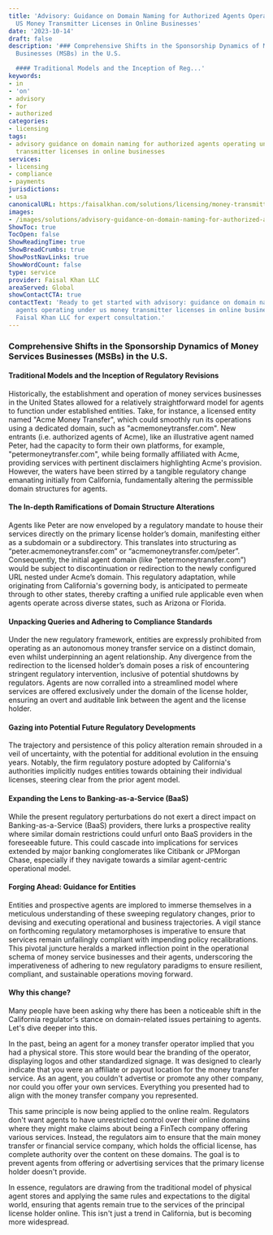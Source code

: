 ```yaml
---
title: 'Advisory: Guidance on Domain Naming for Authorized Agents Operating Under
  US Money Transmitter Licenses in Online Businesses'
date: '2023-10-14'
draft: false
description: '### Comprehensive Shifts in the Sponsorship Dynamics of Money Services
  Businesses (MSBs) in the U.S.

  #### Traditional Models and the Inception of Reg...'
keywords:
- in
- 'on'
- advisory
- for
- authorized
categories:
- licensing
tags:
- advisory guidance on domain naming for authorized agents operating under us money
  transmitter licenses in online businesses
services:
- licensing
- compliance
- payments
jurisdictions:
- usa
canonicalURL: https:/faisalkhan.com/solutions/licensing/money-transmitter-license-mtl/advisory-guidance-on-domain-naming-for-authorized-agents-operating-under-us-money-transmitter-licenses-in-online-businesses/
images:
- /images/solutions/advisory-guidance-on-domain-naming-for-authorized-agents-operating-under-us-money-transmitter-licenses-in-online-businesses.webp
ShowToc: true
TocOpen: false
ShowReadingTime: true
ShowBreadCrumbs: true
ShowPostNavLinks: true
ShowWordCount: false
type: service
provider: Faisal Khan LLC
areaServed: Global
showContactCTA: true
contactText: 'Ready to get started with advisory: guidance on domain naming for authorized
  agents operating under us money transmitter licenses in online businesses? Contact
  Faisal Khan LLC for expert consultation.'
---
```


### Comprehensive Shifts in the Sponsorship Dynamics of Money Services Businesses (MSBs) in the U.S.

#### Traditional Models and the Inception of Regulatory Revisions

Historically, the establishment and operation of money services businesses in the United States allowed for a relatively straightforward model for agents to function under established entities. Take, for instance, a licensed entity named "Acme Money Transfer", which could smoothly run its operations using a dedicated domain, such as "acmemoneytransfer.com". New entrants (i.e. authorized agents of Acme), like an illustrative agent named Peter, had the capacity to form their own platforms, for example, "petermoneytransfer.com", while being formally affiliated with Acme, providing services with pertinent disclaimers highlighting Acme's provision. However, the waters have been stirred by a tangible regulatory change emanating initially from California, fundamentally altering the permissible domain structures for agents.

#### The In-depth Ramifications of Domain Structure Alterations

Agents like Peter are now enveloped by a regulatory mandate to house their services directly on the primary license holder’s domain, manifesting either as a subdomain or a subdirectory. This translates into structuring as “peter.acmemoneytransfer.com” or “acmemoneytransfer.com/peter”. Consequently, the initial agent domain (like “petermoneytransfer.com”) would be subject to discontinuation or redirection to the newly configured URL nested under Acme’s domain. This regulatory adaptation, while originating from California's governing body, is anticipated to permeate through to other states, thereby crafting a unified rule applicable even when agents operate across diverse states, such as Arizona or Florida.

#### Unpacking Queries and Adhering to Compliance Standards

Under the new regulatory framework, entities are expressly prohibited from operating as an autonomous money transfer service on a distinct domain, even whilst underpinning an agent relationship. Any divergence from the redirection to the licensed holder’s domain poses a risk of encountering stringent regulatory intervention, inclusive of potential shutdowns by regulators. Agents are now corralled into a streamlined model where services are offered exclusively under the domain of the license holder, ensuring an overt and auditable link between the agent and the license holder.

#### Gazing into Potential Future Regulatory Developments

The trajectory and persistence of this policy alteration remain shrouded in a veil of uncertainty, with the potential for additional evolution in the ensuing years. Notably, the firm regulatory posture adopted by California's authorities implicitly nudges entities towards obtaining their individual licenses, steering clear from the prior agent model.

#### Expanding the Lens to Banking-as-a-Service (BaaS)

While the present regulatory perturbations do not exert a direct impact on Banking-as-a-Service (BaaS) providers, there lurks a prospective reality where similar domain restrictions could unfurl onto BaaS providers in the foreseeable future. This could cascade into implications for services extended by major banking conglomerates like Citibank or JPMorgan Chase, especially if they navigate towards a similar agent-centric operational model.

#### Forging Ahead: Guidance for Entities

Entities and prospective agents are implored to immerse themselves in a meticulous understanding of these sweeping regulatory changes, prior to devising and executing operational and business trajectories. A vigil stance on forthcoming regulatory metamorphoses is imperative to ensure that services remain unfailingly compliant with impending policy recalibrations. This pivotal juncture heralds a marked inflection point in the operational schema of money service businesses and their agents, underscoring the imperativeness of adhering to new regulatory paradigms to ensure resilient, compliant, and sustainable operations moving forward.

#### Why this change?

Many people have been asking why there has been a noticeable shift in the California regulator's stance on domain-related issues pertaining to agents. Let's dive deeper into this.

In the past, being an agent for a money transfer operator implied that you had a physical store. This store would bear the branding of the operator, displaying logos and other standardized signage. It was designed to clearly indicate that you were an affiliate or payout location for the money transfer service. As an agent, you couldn't advertise or promote any other company, nor could you offer your own services. Everything you presented had to align with the money transfer company you represented.

This same principle is now being applied to the online realm. Regulators don't want agents to have unrestricted control over their online domains where they might make claims about being a FinTech company offering various services. Instead, the regulators aim to ensure that the main money transfer or financial service company, which holds the official license, has complete authority over the content on these domains. The goal is to prevent agents from offering or advertising services that the primary license holder doesn't provide.

In essence, regulators are drawing from the traditional model of physical agent stores and applying the same rules and expectations to the digital world, ensuring that agents remain true to the services of the principal license holder online. This isn't just a trend in California, but is becoming more widespread.